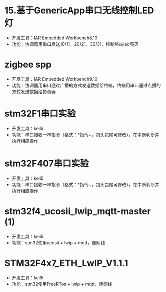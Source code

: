 # 15.基于GenericApp串口无线控制LED灯
- 开发工具：IAR Embedded Workbench8.10
- 功能：协调器用串口发送10/11，20/21，30/31，控制终端led亮灭

# zigbee spp
- 开发工具：IAR Embedded Workbench9.10
- 功能：协调器用串口通过广播的方式发送数据给终端，终端用串口通过点播的方式发送数据给协调器

# stm32F1串口实验
- 开发工具：keil5
- 功能：串口接收一串指令（格式：*指令+，包头包尾可修改），在中断判断并执行相应操作

# stm32F407串口实验
- 开发工具：keil5
- 功能：串口接收一串指令（格式：*指令+，包头包尾可修改），在中断判断并执行相应操作

# stm32f4_ucosii_lwip_mqtt-master (1)
- 开发工具：keil5
- 功能：stm32使用ucosii + lwip + mqtt，连网线

# STM32F4x7_ETH_LwIP_V1.1.1
- 开发工具：keil5
- 功能：stm32使用FreeRTos + lwip + mqtt，连网线

